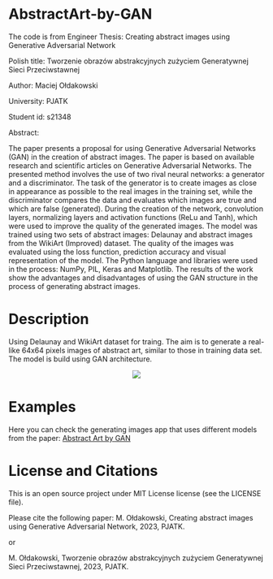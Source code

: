 # AbstractArt-by-GAN
The code is from Engineer Thesis: Creating abstract images using Generative Adversarial Network

Polish title: Tworzenie obrazów abstrakcyjnych zużyciem Generatywnej Sieci Przeciwstawnej

Author: Maciej Ołdakowski

University: PJATK

Student id: s21348

Abstract:

  The paper presents a proposal for using Generative Adversarial Networks (GAN) in the creation of abstract images. The paper is based on available research and scientific articles on Generative Adversarial Networks. The presented method involves the use of two rival neural networks: a generator and a discriminator. The task of the generator is to create images as close in appearance as possible to the real images in the training set, while the discriminator compares the data and evaluates which images are true and which are false (generated).
  During the creation of the network, convolution layers, normalizing layers and activation functions (ReLu and Tanh), which were used to improve the quality of the generated images. The model was trained using two sets of abstract images: Delaunay and abstract images from the WikiArt (Improved) dataset. The quality of the images was evaluated using the loss function, prediction accuracy and visual representation of the model. The Python language and libraries were used in the process: NumPy, PIL, Keras and Matplotlib. The results of the work show the advantages and disadvantages of using the GAN structure in the process of generating abstract images.

# Description
Using Delaunay and WikiArt dataset for traing. The aim is to generate a real-like 64x64 pixels images of abstract art, similar to those in training data set.
The model is build using GAN architecture. 
<p align="center">
<img src=https://github.com/Maciej-Ol/AbstractArt-by-GAN/blob/main/output/examples/training.gif/>
</p>

# Examples
Here you can check the generating images app that uses different models from the paper:
[Abstract Art by GAN](https://maciej-ol-abstractart-by-gan-app-mpt1bi.streamlit.app/)


# License and Citations
This is an open source project under MIT License license (see the LICENSE file). 

Please cite the following paper:
M. Ołdakowski, Creating abstract images using Generative Adversarial Network, 2023, PJATK.

or

M. Ołdakowski, Tworzenie obrazów abstrakcyjnych zużyciem Generatywnej Sieci Przeciwstawnej, 2023, PJATK.
